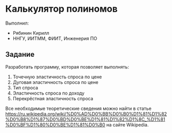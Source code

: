 # Калькулятор полиномов

Выполнил:


 - Рябинин Кирилл
 - ННГУ, ИИТММ, ФИИТ, Инженерия ПО

## Задание

Разработать программу, которая позволяет выполнять:

1. Точечную эластичность спроса по цене
2. Дуговая эластичность спроса по цене
3. Тип спроса
4. Эластичность спроса по доходу
5. Перекрёстная эластичность спроса

Все необходимые теоретические сведения можно найти в статье https://ru.wikipedia.org/wiki/%D0%AD%D0%BB%D0%B0%D1%81%D1%82%D0%B8%D1%87%D0%BD%D0%BE%D1%81%D1%82%D1%8C_%D1%81%D0%BF%D1%80%D0%BE%D1%81%D0%B0 на сайте Wikipedia.